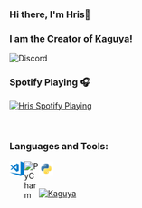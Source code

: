 ### Hi there, I'm Hris👋
### I am the Creator of [Kaguya](https://kaguyabot.me/invite)!



![Discord](https://discord.c99.nl/widget/theme-4/675280674994782208.png)


### Spotify Playing 🎧

[<img src="https://novatorem-bcogibbqo.vercel.app/api/spotify.py" alt="Hris Spotify Playing" width="350" />](https://open.spotify.com/user/781ms0l5297m5liu5qay326s2)



<br />

### Languages and Tools:

[<img align="left" alt="Visual Studio Code" width="26px" src="https://raw.githubusercontent.com/github/explore/80688e429a7d4ef2fca1e82350fe8e3517d3494d/topics/visual-studio-code/visual-studio-code.png" />][vsc]

[<img align="left" alt="PyCharm" width="26px" src="https://camo.githubusercontent.com/1be7cd9dfbe9b65bafc8ce62145e18110216487476877bed331513c0029432a0/68747470733a2f2f75706c6f61642e77696b696d656469612e6f72672f77696b6970656469612f636f6d6d6f6e732f7468756d622f312f31642f5079436861726d5f49636f6e2e7376672f37363870782d5079436861726d5f49636f6e2e7376672e706e67" />][pycharm]
[<img align="left" alt="Python" width="26px" src="https://raw.githubusercontent.com/github/explore/80688e429a7d4ef2fca1e82350fe8e3517d3494d/topics/python/python.png" />][python]<br />
<br />

 <a href="https://top.gg/bot/823675029652504617">
  <img src="https://top.gg/api/widget/823675029652504617.svg" alt="Kaguya" />
  </a>
<br />
<br />


[Discord]: https://instagram.com/codeSTACKr
[vsc]: https://code.visualstudio.com/
[python]: https://www.python.org/
[pycharm]: https://www.jetbrains.com/de-de/pycharm/
